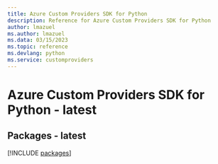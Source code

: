 ```yaml
---
title: Azure Custom Providers SDK for Python
description: Reference for Azure Custom Providers SDK for Python
author: lmazuel
ms.author: lmazuel
ms.data: 03/15/2023
ms.topic: reference
ms.devlang: python
ms.service: customproviders
---
```

# Azure Custom Providers SDK for Python - latest
## Packages - latest
[!INCLUDE [packages](custom-providers-index.md)]